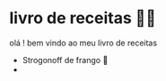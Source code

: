 # livro de receitas :man_cook:

olá ! bem vindo ao meu livro de receitas 

- Strogonoff de frango :chicken:
- 